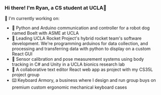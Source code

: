 ### Hi there! I'm Ryan, a CS student at UCLA👋

<!--
**ryanmyang/ryanmyang** is a ✨ _special_ ✨ repository because its `README.md` (this file) appears on your GitHub profile.

Here are some ideas to get you started:

- 🔭 I’m currently working on ...
- 🌱 I’m currently learning ...
- 👯 I’m looking to collaborate on ...
- 🤔 I’m looking for help with ...
- 💬 Ask me about ...
- 📫 How to reach me: ...
- 😄 Pronouns: ...
- ⚡ Fun fact: ...
-->

🔭  I'm currently working on:
- 🐶 Python and Arduino communication and controller for a robot dog named Boelt with ASME at UCLA
- 🚀 Leading UCLA Rocket Project's hybrid rocket team's software development. We're programming arduinos for data collection, and processing and transferring data with python to display on a custom React GUI
- 🔬 Sensor calibration and pose measurement systems using body tracking in C# and Unity in a UCLA bionics research lab
- 📄 A collaborative text editor React web app as project with my CS35L project group
- ⌨️ Keyboard Armory, a business where I design and run group buys on premium custom ergonomic mechanical keyboard cases
